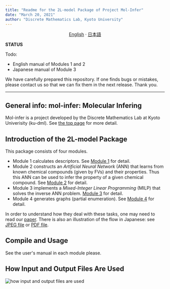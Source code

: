 ```yaml
---
title: "Readme for the 2L-model Package of Project Mol-Infer"
date: "March 20, 2021"
author: "Discrete Mathematics Lab, Kyoto University"
---
```


<p align="center">
  <a href="/2L-model/README_en.md">English</a>
  ·
  <a href="/2L-model/README_jp.md">日本語</a>
</p>

**STATUS**

Todo:

+ English manual of Modules 1 and 2
+ Japanese manual of Module 3

We have carefully prepared this repository. If one finds bugs or mistakes, please contact us so that we can fix them
in the next release. Thank you.

---

## General info: mol-infer: Molecular Infering

Mol-infer is a project developed by the Discrete Mathematics Lab at Kyoto Univerisity (ku-dml). See [the top page](https://github.com/ku-dml/mol-infer) for more detail.

## Introduction of the 2L-model Package

This package consists of four modules.

+ Module 1 calculates descriptors. See [Module 1](Module_1/) for detail.
+ Module 2 constructs an *Artificial Neural Network* (ANN) that learns from known chemical compounds (given by FVs) and their properties. Thus this ANN can be used to infer the property of a given chemical compound. See [Module 2](Module_2/) for detail.
+ Module 3 implements a *Mixed-Integer Linear Programming* (MILP) that solves the inverse ANN problem.
[Module 3](Module_3/) for detail.
+ Module 4 generates graphs (partial enumeration). See [Module 4](Module_4/) for detail.

In order to understand how they deal with these tasks, one may need to read our [paper](https://doi.org/10.3390/ijms22062847). There is also an illustration of the flow in Japanese: see [JPEG file](illustration.jpg) or [PDF file](flow_jp.pdf).

## Compile and Usage

See the user's manual in each module please.

## How Input and Output Files Are Used
![how input and output files are used](illustration.jpg)


